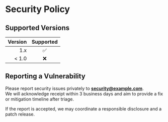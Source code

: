 # Security Policy

## Supported Versions
| Version | Supported |
|--------:|:---------:|
| 1.x     | ✅        |
| < 1.0   | ❌        |

## Reporting a Vulnerability
Please report security issues privately to **security@example.com**.  
We will acknowledge receipt within 3 business days and aim to provide a fix or mitigation timeline after triage.

If the report is accepted, we may coordinate a responsible disclosure and a patch release.
